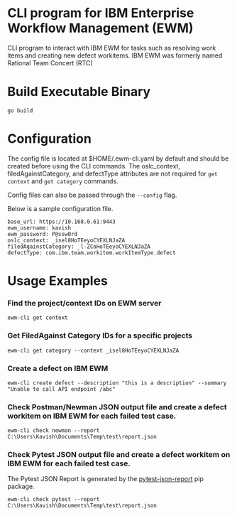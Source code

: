 # CLI program for IBM Enterprise Workflow Management (EWM)
CLI program to interact with IBM EWM for tasks such as resolving work items and creating new defect workitems.
IBM EWM was formerly named Rational Team Concert (RTC)

Build Executable Binary
============
```
go build
```

Configuration
============
The config file is located at $HOME/.ewm-cli.yaml by default and should be created before using the CLI commands. The oslc_context, filedAgainstCategory, and defectType attributes are not required for `get context` and `get category` commands.

Config files can also be passed through the `--config` flag.

Below is a sample configuration file.
```
base_url: https://10.168.0.61:9443
ewm_username: kavish
ewm_password: P@ssw0rd
oslc_context: _isel8HoTEeyoCYEXLNJaZA
filedAgainstCategory: _l-ZCoHoTEeyoCYEXLNJaZA
defectType: com.ibm.team.workitem.workItemType.defect
```

Usage Examples
============

### Find the project/context IDs on EWM server
```
ewm-cli get context
```

### Get FiledAgainst Category IDs for a specific projects
```
ewm-cli get category --context _isel8HoTEeyoCYEXLNJaZA
```

### Create a defect on IBM EWM
```
ewm-cli create defect --description "this is a description" --summary "Unable to call API endpoint /abc"
```

### Check Postman/Newman JSON output file and create a defect workitem on IBM EWM for each failed test case.
```
ewm-cli check newman --report C:\Users\Kavish\Documents\Temp\test\report.json
```

### Check Pytest JSON output file and create a defect workitem on IBM EWM for each failed test case.
The Pytest JSON Report is generated by the [pytest-json-report](https://pypi.org/project/pytest-json-report/) pip package.
```
ewm-cli check pytest --report C:\Users\Kavish\Documents\Temp\test\report.json
```

